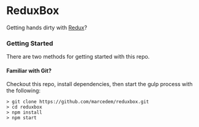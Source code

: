# ReduxBox

Getting hands dirty with [Redux](https://www.udemy.com/react-redux/)?

### Getting Started

There are two methods for getting started with this repo.

#### Familiar with Git?
Checkout this repo, install dependencies, then start the gulp process with the following:

```
> git clone https://github.com/marcedem/reduxbox.git
> cd reduxbox
> npm install
> npm start
```
